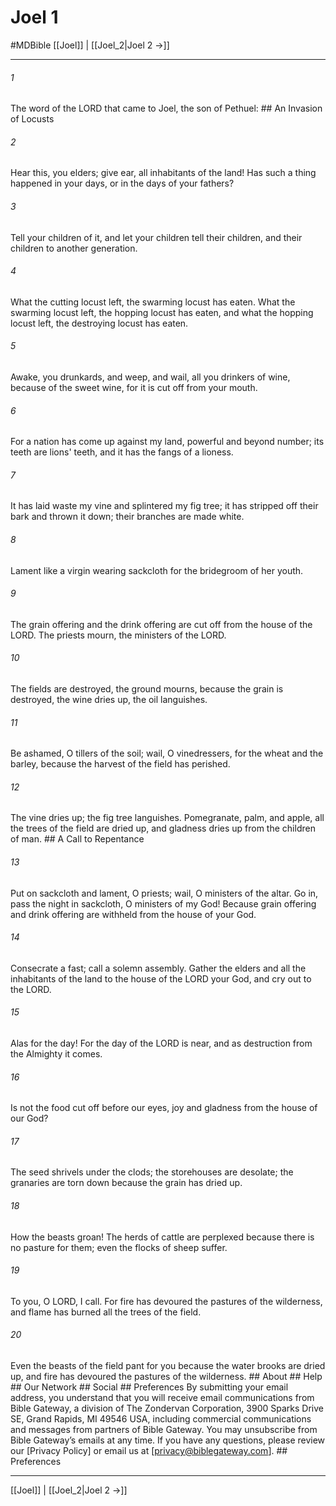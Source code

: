 # Joel 1
#MDBible
[[Joel]] | [[Joel_2|Joel 2 →]]

***


###### 1 
The word of the LORD that came to Joel, the son of Pethuel: ## An Invasion of Locusts 

###### 2 
Hear this, you elders; give ear, all inhabitants of the land! Has such a thing happened in your days, or in the days of your fathers? 

###### 3 
Tell your children of it, and let your children tell their children, and their children to another generation. 

###### 4 
What the cutting locust left, the swarming locust has eaten. What the swarming locust left, the hopping locust has eaten, and what the hopping locust left, the destroying locust has eaten. 

###### 5 
Awake, you drunkards, and weep, and wail, all you drinkers of wine, because of the sweet wine, for it is cut off from your mouth. 

###### 6 
For a nation has come up against my land, powerful and beyond number; its teeth are lions' teeth, and it has the fangs of a lioness. 

###### 7 
It has laid waste my vine and splintered my fig tree; it has stripped off their bark and thrown it down; their branches are made white. 

###### 8 
Lament like a virgin wearing sackcloth for the bridegroom of her youth. 

###### 9 
The grain offering and the drink offering are cut off from the house of the LORD. The priests mourn, the ministers of the LORD. 

###### 10 
The fields are destroyed, the ground mourns, because the grain is destroyed, the wine dries up, the oil languishes. 

###### 11 
Be ashamed, O tillers of the soil; wail, O vinedressers, for the wheat and the barley, because the harvest of the field has perished. 

###### 12 
The vine dries up; the fig tree languishes. Pomegranate, palm, and apple, all the trees of the field are dried up, and gladness dries up from the children of man. ## A Call to Repentance 

###### 13 
Put on sackcloth and lament, O priests; wail, O ministers of the altar. Go in, pass the night in sackcloth, O ministers of my God! Because grain offering and drink offering are withheld from the house of your God. 

###### 14 
Consecrate a fast; call a solemn assembly. Gather the elders and all the inhabitants of the land to the house of the LORD your God, and cry out to the LORD. 

###### 15 
Alas for the day! For the day of the LORD is near, and as destruction from the Almighty it comes. 

###### 16 
Is not the food cut off before our eyes, joy and gladness from the house of our God? 

###### 17 
The seed shrivels under the clods; the storehouses are desolate; the granaries are torn down because the grain has dried up. 

###### 18 
How the beasts groan! The herds of cattle are perplexed because there is no pasture for them; even the flocks of sheep suffer. 

###### 19 
To you, O LORD, I call. For fire has devoured the pastures of the wilderness, and flame has burned all the trees of the field. 

###### 20 
Even the beasts of the field pant for you because the water brooks are dried up, and fire has devoured the pastures of the wilderness. ## About ## Help ## Our Network ## Social ## Preferences By submitting your email address, you understand that you will receive email communications from Bible Gateway, a division of The Zondervan Corporation, 3900 Sparks Drive SE, Grand Rapids, MI 49546 USA, including commercial communications and messages from partners of Bible Gateway. You may unsubscribe from Bible Gateway&rsquo;s emails at any time. If you have any questions, please review our [Privacy Policy] or email us at [privacy@biblegateway.com]. ## Preferences

***

[[Joel]] | [[Joel_2|Joel 2 →]]

